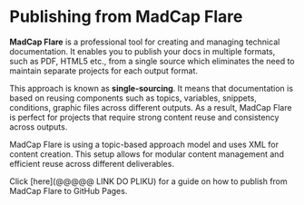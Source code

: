 # Publishing from MadCap Flare

**MadCap Flare** is a professional tool for creating and managing technical documentation. It enables you to publish your docs in multiple formats, such as PDF, HTML5 etc., from a single source which eliminates the need to maintain separate projects for each output format. 

This approach is known as **single-sourcing**. It means that documentation is based on reusing components such as topics, variables, snippets, conditions, graphic files across different outputs. As a result, MadCap Flare is perfect for projects that require strong content reuse and consistency across outputs.

MadCap Flare is using a topic-based approach model and uses XML for content creation. This setup allows for modular content management and efficient reuse across different deliverables.

Click [here](@@@@@ LINK DO PLIKU) for a guide on how to publish from MadCap Flare to GitHub Pages.